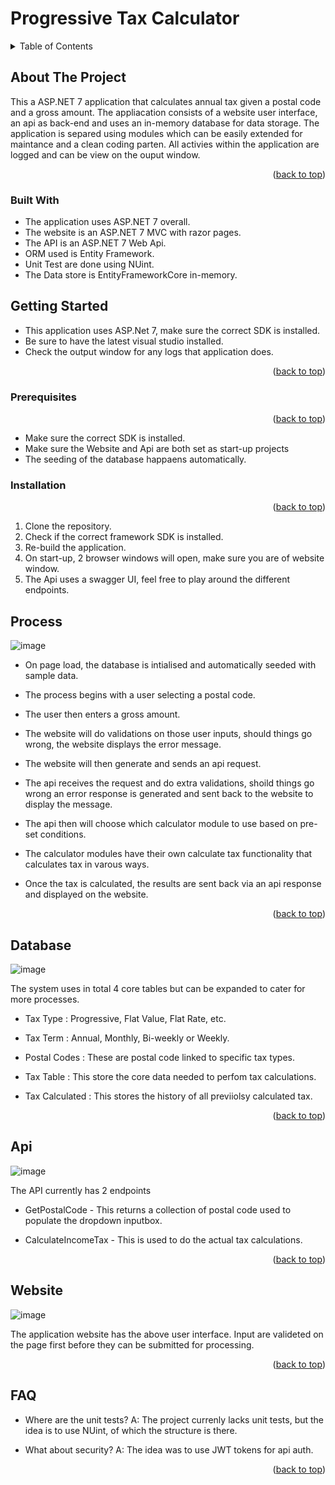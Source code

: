 # Progressive Tax Calculator

<details>
  <summary>Table of Contents</summary>
  <ol>
    <li>
      <a href="#about-the-project">About The Project</a>
      <ul>
        <li><a href="#built-with">Built With</a></li>
      </ul>
    </li>
    <li>
      <a href="#getting-started">Getting Started</a>
      <ul>
        <li><a href="#prerequisites">Prerequisites</a></li>
        <li><a href="#installation">Installation</a></li>
      </ul>
    </li>
    <li><a href="#process">Process</a></li>
    <li><a href="#database">Database Entities</a></li>
    <li><a href="#api">Api Calls</a></li>
    <li><a href="#website">Website</a></li>
    <li><a href="#FAQ">FAQ</a></li>

  </ol>
</details>

## About The Project
This a ASP.NET 7 application that calculates annual tax given a postal code and a gross amount. The appliacation consists of a website user interface, an api as back-end and uses an in-memory database for data storage. The application is separed using modules which can be easily extended for maintance and a clean coding parten. All activies within the application are logged and can be view on the ouput window.

<p align="right">(<a href="#readme-top">back to top</a>)</p>

### Built With

* The application uses ASP.NET 7 overall.
* The website is an ASP.NET 7 MVC with razor pages.
* The API is an ASP.NET 7 Web Api.
* ORM used is Entity Framework.
* Unit Test are done using NUint.
* The Data store is EntityFrameworkCore in-memory.

 ## Getting Started

 * This application uses ASP.Net 7, make sure the correct SDK is installed.
 * Be sure to have the latest visual studio installed.
 * Check the output window for any logs that application does.

 <p align="right">(<a href="#readme-top">back to top</a>)</p>

 ### Prerequisites

  <p align="right">(<a href="#readme-top">back to top</a>)</p>

  * Make sure the correct SDK is installed.
  * Make sure the Website and Api are both set as start-up projects
  * The seeding of the database happaens automatically. 

 ### Installation

  <p align="right">(<a href="#readme-top">back to top</a>)</p>

  1. Clone the repository.
  2. Check if the correct framework SDK is installed.
  3. Re-build the application.
  4. On start-up, 2 browser windows will open, make sure you are of website window.
  5. The Api uses a swagger UI, feel free to play around the different endpoints. 

 ## Process

 ![image](https://github.com/Goldin123/ProgressiveTaxCalculator/assets/17449653/d50075da-4cd4-409a-a6fd-0573187f05d6)

* On page load, the database is intialised and automatically seeded with sample data.
* The process begins with a user selecting a postal code.
* The user then enters a gross amount.
* The website will do validations on those user inputs, should things go wrong, the website displays the error message.
* The website will then generate and sends an api request.
* The api receives the request and do extra validations, shoild things go wrong an error response is generated and sent back to the website to display the message.
* The api then will choose which calculator module to use based on pre-set conditions.
* The calculator modules have their own calculate tax functionality that calculates tax in varous ways.
* Once the tax is calculated, the results are sent back via an api response and displayed on the website.

  <p align="right">(<a href="#readme-top">back to top</a>)</p>

 ## Database

 ![image](https://github.com/Goldin123/ProgressiveTaxCalculator/assets/17449653/2eaf7044-82cf-4748-9fe5-8c3b53a94022)

The system uses in total 4 core tables but can be expanded to cater for more processes.
* Tax Type : Progressive, Flat Value, Flat Rate, etc.
* Tax Term : Annual, Monthly, Bi-weekly or Weekly.
* Postal Codes : These are postal code linked to specific tax types.
* Tax Table : This store the core data needed to perfom tax calculations.
* Tax Calculated : This stores the history of all previiolsy calculated tax.

  <p align="right">(<a href="#readme-top">back to top</a>)</p>

 ## Api
![image](https://github.com/Goldin123/ProgressiveTaxCalculator/assets/17449653/97c84e1a-714d-4f48-8848-d053e99cb3c9)

The API currently has 2 endpoints
* GetPostalCode - This returns a collection of postal code used to populate the dropdown inputbox.
* CalculateIncomeTax - This is used to do the actual tax calculations.
   
  <p align="right">(<a href="#readme-top">back to top</a>)</p>

 ## Website

 ![image](https://github.com/Goldin123/ProgressiveTaxCalculator/assets/17449653/13c1991e-1a3d-4f39-91aa-c4dac40d75ce)

 The application website has the above user interface. Input are valideted on the page first before they can be submitted for processing.

  <p align="right">(<a href="#readme-top">back to top</a>)</p>

 ## FAQ

* Where are the unit tests? A: The project currenly lacks unit tests, but the idea is to use NUint, of which the structure is there.
* What about security? A: The idea was to use JWT tokens for api auth.
  
  <p align="right">(<a href="#readme-top">back to top</a>)</p>
 
